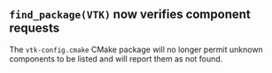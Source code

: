 ## `find_package(VTK)` now verifies component requests

The `vtk-config.cmake` CMake package will no longer permit unknown components
to be listed and will report them as not found.
